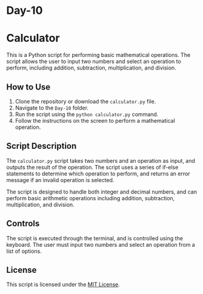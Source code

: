 # Day-10
# Calculator

This is a Python script for performing basic mathematical operations. The script allows the user to input two numbers and select an operation to perform, including addition, subtraction, multiplication, and division.

## How to Use

1. Clone the repository or download the `calculator.py` file.
2. Navigate to the `Day-10` folder.
3. Run the script using the `python calculator.py` command.
4. Follow the instructions on the screen to perform a mathematical operation.

## Script Description

The `calculator.py` script takes two numbers and an operation as input, and outputs the result of the operation. The script uses a series of if-else statements to determine which operation to perform, and returns an error message if an invalid operation is selected.

The script is designed to handle both integer and decimal numbers, and can perform basic arithmetic operations including addition, subtraction, multiplication, and division.

## Controls

The script is executed through the terminal, and is controlled using the keyboard. The user must input two numbers and select an operation from a list of options.

## License

This script is licensed under the [MIT License](https://opensource.org/licenses/MIT).